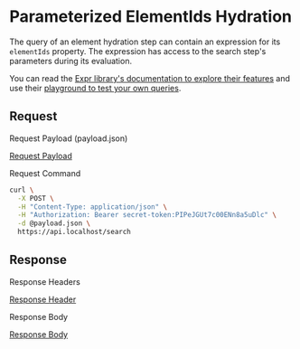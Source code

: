 # Parameterized ElementIds Hydration

The query of an element hydration step can contain an expression for its `elementIds` property. The expression has
access to the search step's parameters during its evaluation.

You can read the [Expr library's documentation to explore their features](https://expr-lang.org/docs/language-definition)
and use their [playground to test your own queries](https://expr-lang.org/playground).

## Request

<div class="code-title">Request Payload (payload.json)</div>

[Request Payload](parameterized-elementids-hydration/request-payload.json ':include :type=code')

<div class="code-title">Request Command</div>

```bash
curl \
  -X POST \
  -H "Content-Type: application/json" \
  -H "Authorization: Bearer secret-token:PIPeJGUt7c00ENn8a5uDlc" \
  -d @payload.json \
  https://api.localhost/search
```

## Response

<div class="code-title auto-refresh">Response Headers</div>

[Response Header](parameterized-elementids-hydration/response-header.txt ':include :type=code')

<div class="code-title auto-refresh">Response Body</div>

[Response Body](parameterized-elementids-hydration/response-body.json ':include :type=code')
